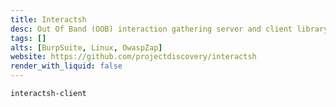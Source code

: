 ```yaml
---
title: Interactsh
desc: Out Of Band (OOB) interaction gathering server and client library.
tags: []
alts: [BurpSuite, Linux, OwaspZap]
website: https://github.com/projectdiscovery/interactsh
render_with_liquid: false
---
```


```sh
interactsh-client
```